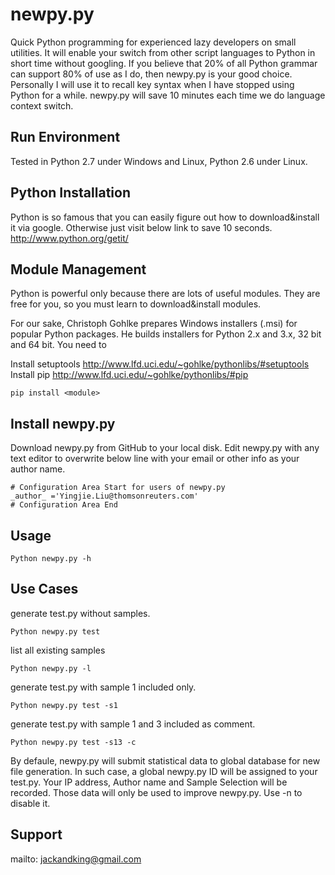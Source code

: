 newpy.py
=====
Quick Python programming for experienced lazy developers on small utilities. It will enable your switch from other script languages to Python in short time without googling. If you believe that 20% of all Python grammar can support 80% of use as I do, then newpy.py is your good choice. Personally I will use it to recall key syntax when I have stopped using Python for a while. newpy.py will save 10 minutes each time we do language context switch.

Run Environment
---------------
Tested in Python 2.7 under Windows and Linux, Python 2.6 under Linux.

Python Installation
-----------------
Python is so famous that you can easily figure out how to download&install it via google. Otherwise just visit below link to save 10 seconds.
    http://www.python.org/getit/

Module Management
-----------------
Python is powerful only because there are lots of useful modules. They are free for you, so you must learn to download&install modules.

For our sake, Christoph Gohlke prepares Windows installers (.msi) for popular Python packages. He builds installers for Python 2.x and 3.x, 32 bit and 64 bit. You need to

Install setuptools http://www.lfd.uci.edu/~gohlke/pythonlibs/#setuptools <br>
Install pip http://www.lfd.uci.edu/~gohlke/pythonlibs/#pip

    pip install <module>


Install newpy.py
----------------
Download newpy.py from GitHub to your local disk. Edit newpy.py with any text editor to overwrite below line with your email or other info as your author name.

    # Configuration Area Start for users of newpy.py
    _author_ ='Yingjie.Liu@thomsonreuters.com'
    # Configuration Area End

Usage
-----

    Python newpy.py -h

Use Cases
-------
generate test.py without samples.

    Python newpy.py test

list all existing samples

    Python newpy.py -l

generate test.py with sample 1 included only.

    Python newpy.py test -s1

generate test.py with sample 1 and 3 included as comment.

    Python newpy.py test -s13 -c

By defaule, newpy.py will submit statistical data to global database for new file generation. In such case, a global newpy.py ID will be assigned to your test.py. Your IP address, Author name and Sample Selection will be recorded. Those data will only be used to improve newpy.py. Use -n to disable it.

Support
-------
mailto: jackandking@gmail.com

